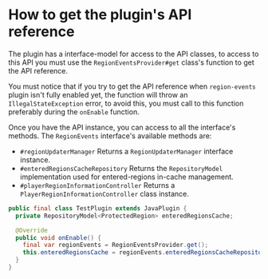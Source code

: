 # How to get the plugin's API reference

The plugin has a interface-model for access to the API classes, to access to this API you must use the `RegionEventsProvider#get` class's function to get the API reference.

You must notice that if you try to get the API reference when `region-events` plugin isn't fully enabled yet, the function will throw an `IllegalStateException` error, to
avoid this, you must call to this function preferably during the `onEnable` function.

Once you have the API instance, you can access to all the interface's methods. The `RegionEvents` interface's available methods are:
* `#regionUpdaterManager` Returns a `RegionUpdaterManager` interface instance.
* `#enteredRegionsCacheRepository` Returns the `RepositoryModel` implementation used for entered-regions in-cache management.
* `#playerRegionInformationController` Returns a `PlayerRegionInformationController` class instance.

```java
public final class TestPlugin extends JavaPlugin {
  private RepositoryModel<ProtectedRegion> enteredRegionsCache;

  @Override
  public void onEnable() {
    final var regionEvents = RegionEventsProvider.get();
    this.enteredRegionsCache = regionEvents.enteredRegionsCacheRepository();
  }
}
```
